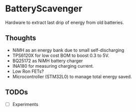# BatteryScavenger
Hardware to extract last drip of energy from old batteries.

## Thoughts
* NiMH as an energy bank due to small self-discharging
* TPS6120X for low cost BOM to boost 0.3 to 5V.
* BQ25172 as NiMH battery charger
* INA180 for measuring charging current.
* Low Ron FETs?
* Microcontroller (STM32L0) to manage total energy saved.

## TODOs
- [ ] Experiments
